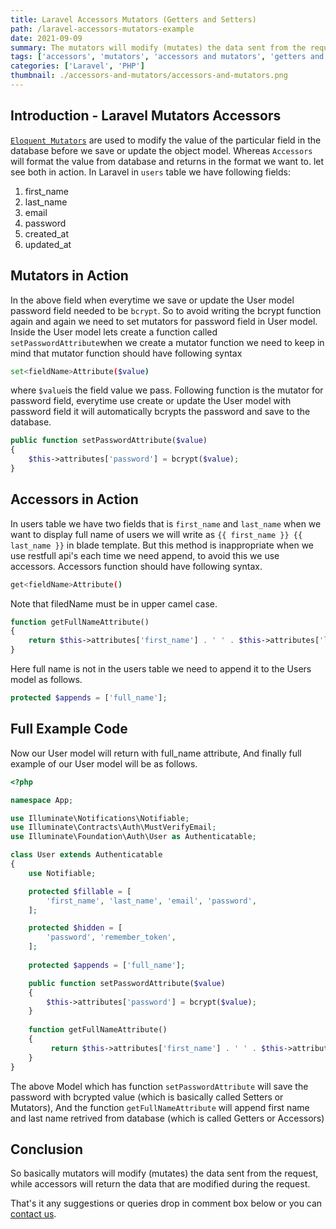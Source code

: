 ```yaml
---
title: Laravel Accessors Mutators (Getters and Setters)
path: /laravel-accessors-mutators-example
date: 2021-09-09
summary: The mutators will modify (mutates) the data sent from the request, while accessors will return the data that are modified during the request.
tags: ['accessors', 'mutators', 'accessors and mutators', 'getters and setters']
categories: ['Laravel', 'PHP']
thumbnail: ./accessors-and-mutators/accessors-and-mutators.png
---
```


## Introduction - Laravel Mutators Accessors

[`Eloquent Mutators`](https://laravel.com/docs/5.8/eloquent-mutators) are used to modify the value of the particular field in the database before we save or update the object model. Whereas `Accessors` will format the value from database and returns in the format we want to. let see both in action. In Laravel in `users` table we have following fields:

1.  first_name
2.  last_name
3.  email
4.  password
5.  created_at
6.  updated_at

## Mutators in Action

In the above field when everytime we save or update the User model password field needed to be `bcrypt`. So to avoid writing the bcrypt function again and again we need to set mutators for password field in User model. Inside the User model lets create a function called `setPasswordAttribute`when we create a mutator function we need to keep in mind that mutator function should have following syntax

```bash
set<fieldName>Attribute($value)
```

where `$value`is the field value we pass. Following function is the mutator for password field, everytime use create or update the User model with password field it will automatically bcrypts the password and save to the database.

```php
public function setPasswordAttribute($value)
{
    $this->attributes['password'] = bcrypt($value);
}
```

## Accessors in Action

In users table we have two fields that is `first_name` and `last_name` when we want to display full name of users we will write as `{{ first_name }} {{ last_name }}` in blade template. But this method is inappropriate when we use restfull api's each time we need append, to avoid this we use accessors. Accessors function should have following syntax.

```bash
get<fieldName>Attribute()
```

Note that filedName must be in upper camel case.

```php
function getFullNameAttribute()
{
    return $this->attributes['first_name'] . ' ' . $this->attributes['last_name'];
}
```

Here full name is not in the users table we need to append it to the Users model as follows.

```php
protected $appends = ['full_name'];
```

## Full Example Code
Now our User model will return with full_name attribute, And finally full example of our User model will be as follows.

```php
<?php

namespace App;

use Illuminate\Notifications\Notifiable;
use Illuminate\Contracts\Auth\MustVerifyEmail;
use Illuminate\Foundation\Auth\User as Authenticatable;

class User extends Authenticatable
{
    use Notifiable;

    protected $fillable = [
        'first_name', 'last_name', 'email', 'password',
    ];

    protected $hidden = [
        'password', 'remember_token',
    ];
	
    protected $appends = ['full_name'];

    public function setPasswordAttribute($value) 
    { 
        $this->attributes['password'] = bcrypt($value); 
    }
	
    function getFullNameAttribute() 	
    { 
         return $this->attributes['first_name'] . ' ' . $this->attributes['last_name']; 
    }
}
```

The above Model which has function `setPasswordAttribute` will save the password with bcrypted value (which is basically called Setters or Mutators),
And the function `getFullNameAttribute` will append first name and last name retrived from database (which is called Getters or Accessors)

## Conclusion
So basically mutators will modify (mutates) the data sent from the request, while accessors will return the data that are modified during the request. 

That's it any suggestions or queries drop in comment box below or you can [contact us](/contact-us/).